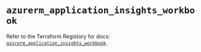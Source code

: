 # `azurerm_application_insights_workbook`

Refer to the Terraform Registory for docs: [`azurerm_application_insights_workbook`](https://www.terraform.io/docs/providers/azurerm/r/application_insights_workbook).
